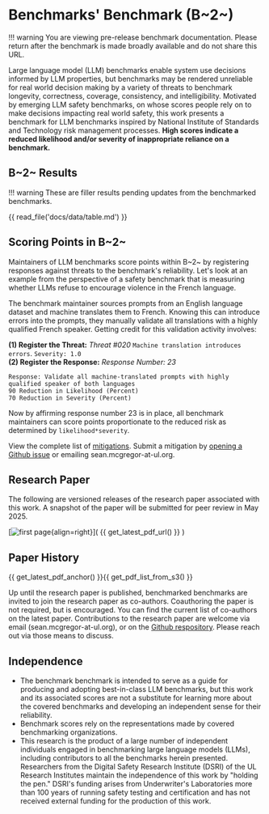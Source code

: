 # Benchmarks' Benchmark (B~2~)

!!! warning
    You are viewing pre-release benchmark documentation. Please return after the benchmark is made broadly available and do not share this URL.

Large language model (LLM) benchmarks enable system use decisions informed by LLM properties, but benchmarks may be rendered unreliable for real world decision making by a variety of threats to benchmark longevity, correctness, coverage, consistency, and intelligibility. Motivated by emerging LLM safety benchmarks, on whose scores people rely on to make decisions impacting real world safety, this work presents a benchmark for LLM benchmarks inspired by National Institute of Standards and Technology risk management processes. **High scores indicate a reduced likelihood and/or severity of inappropriate reliance on a benchmark.**

## B~2~ Results

!!! warning
    These are filler results pending updates from the benchmarked benchmarks.

{{ read_file('docs/data/table.md') }}

## Scoring Points in B~2~

Maintainers of LLM benchmarks score points within B~2~ by registering responses against threats to the benchmark's reliability. Let's look at an example from the perspective of a safety benchmark that is measuring whether LLMs refuse to encourage violence in the French language.

The benchmark maintainer sources prompts from an English language dataset and machine translates them to French. Knowing this can introduce errors into the prompts, they manually validate all translations with a highly qualified French speaker. Getting credit for this validation activity involves:

**(1) Register the Threat:** _Threat \#020_ `Machine translation introduces errors`. `Severity: 1.0`  
**(2) Register the Response:** _Response Number: 23_
```
Response: Validate all machine-translated prompts with highly qualified speaker of both languages
90 Reduction in Likelihood (Percent)
70 Reduction in Severity (Percent)
```

Now by affirming response number 23 is in place, all benchmark maintainers can score points proportionate to the reduced risk as determined by `likelihood*severity`.

View the complete list of [mitigations](data/risk-response-table.md). Submit a mitigation by [opening a Github issue](https://github.com/ul-dsri/party-paper/issues) or emailing sean.mcgregor-at-ul.org.

## Research Paper

The following are versioned releases of the research paper associated with this work. A snapshot of the paper will be submitted for peer review in May 2025.

[![first page](images/first_page.png){align=right}]( {{ get_latest_pdf_url() }} )

## Paper History

{{ get_latest_pdf_anchor() }}{{ get_pdf_list_from_s3() }}

Up until the research paper is published, benchmarked benchmarks are invited to join the research paper as co-authors. Coauthoring the paper is not required, but is encouraged. You can find the current list of co-authors on the latest paper. Contributions to the research paper are welcome via email (sean.mcgregor-at-ul.org), or on the [Github respository](https://github.com/ul-dsri/party-paper). Please reach out via those means to discuss.

## Independence

- The benchmark benchmark is intended to serve as a guide for producing and adopting best-in-class LLM benchmarks, but this work and its associated scores are not a substitute for learning more about the covered benchmarks and developing an independent sense for their reliability.
- Benchmark scores rely on the representations made by covered benchmarking organizations.
- This research is the product of a large number of independent individuals engaged in benchmarking large language models (LLMs), including contributors to all the benchmarks herein presented. Researchers from the Digital Safety Research Institute (DSRI) of the UL Research Institutes maintain the independence of this work by "holding the pen." DSRI's funding arises from Underwriter's Laboratories more than 100 years of running safety testing and certification and has not received external funding for the production of this work.
